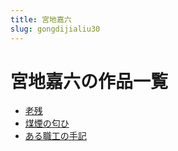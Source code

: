 ```yaml
---
title: 宮地嘉六
slug: gongdijialiu30
---
```


# 宮地嘉六の作品一覧

- [老残](laocana9)
- [煤煙の匂ひ](meiyannonayhi99)
- [ある職工の手記](aruzhigongnoshouji23)
